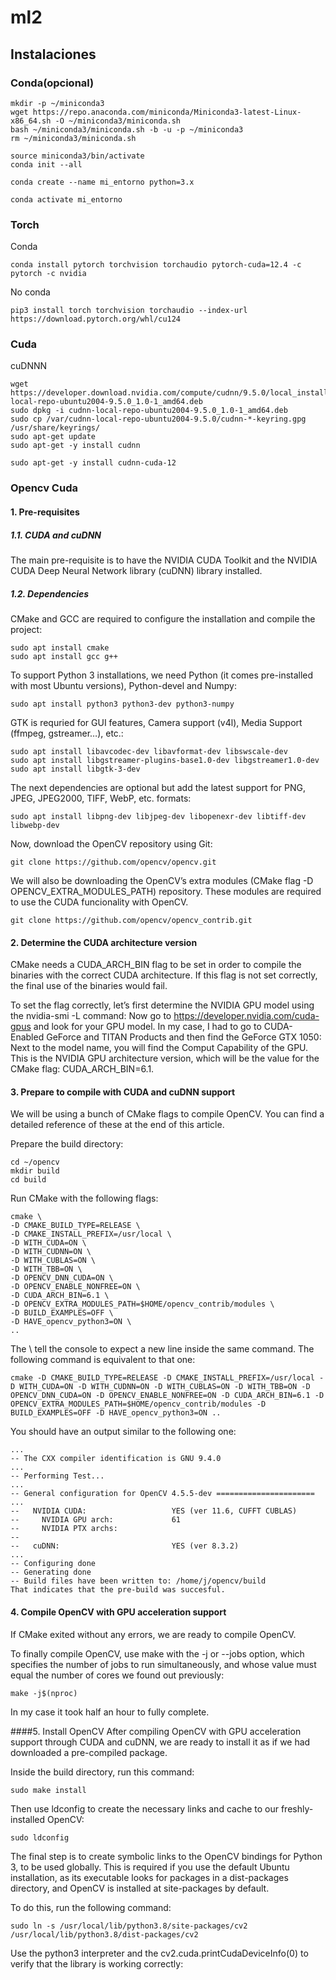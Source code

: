 # ml2


## Instalaciones

### Conda(opcional)
```
mkdir -p ~/miniconda3
wget https://repo.anaconda.com/miniconda/Miniconda3-latest-Linux-x86_64.sh -O ~/miniconda3/miniconda.sh
bash ~/miniconda3/miniconda.sh -b -u -p ~/miniconda3
rm ~/miniconda3/miniconda.sh
```
```
source miniconda3/bin/activate
conda init --all
```
```
conda create --name mi_entorno python=3.x
```
```
conda activate mi_entorno
```



### Torch
Conda
```
conda install pytorch torchvision torchaudio pytorch-cuda=12.4 -c pytorch -c nvidia
```
No conda
```
pip3 install torch torchvision torchaudio --index-url https://download.pytorch.org/whl/cu124
```
### Cuda


cuDNNN
```
wget https://developer.download.nvidia.com/compute/cudnn/9.5.0/local_installers/cudnn-local-repo-ubuntu2004-9.5.0_1.0-1_amd64.deb
sudo dpkg -i cudnn-local-repo-ubuntu2004-9.5.0_1.0-1_amd64.deb
sudo cp /var/cudnn-local-repo-ubuntu2004-9.5.0/cudnn-*-keyring.gpg /usr/share/keyrings/
sudo apt-get update
sudo apt-get -y install cudnn
```
```
sudo apt-get -y install cudnn-cuda-12
```

### Opencv Cuda
#### 1. Pre-requisites
##### 1.1. CUDA and cuDNN
The main pre-requisite is to have the NVIDIA CUDA Toolkit and the NVIDIA CUDA Deep Neural Network library (cuDNN) library installed.
##### 1.2. Dependencies
CMake and GCC are required to configure the installation and compile the project:
```
sudo apt install cmake
sudo apt install gcc g++
```
To support Python 3 installations, we need Python (it comes pre-installed with most Ubuntu versions), Python-devel and Numpy:
```
sudo apt install python3 python3-dev python3-numpy
```
GTK is requried for GUI features, Camera support (v4l), Media Support (ffmpeg, gstreamer…), etc.:
```
sudo apt install libavcodec-dev libavformat-dev libswscale-dev
sudo apt install libgstreamer-plugins-base1.0-dev libgstreamer1.0-dev
sudo apt install libgtk-3-dev
```
The next dependencies are optional but add the latest support for PNG, JPEG, JPEG2000, TIFF, WebP, etc. formats:
```
sudo apt install libpng-dev libjpeg-dev libopenexr-dev libtiff-dev libwebp-dev
```
Now, download the OpenCV repository using Git:
```
git clone https://github.com/opencv/opencv.git
```
We will also be downloading the OpenCV’s extra modules (CMake flag -D OPENCV_EXTRA_MODULES_PATH) repository. These modules are required to use the CUDA funcionality with OpenCV.
```
git clone https://github.com/opencv/opencv_contrib.git
```
#### 2. Determine the CUDA architecture version
CMake needs a CUDA_ARCH_BIN flag to be set in order to compile the binaries with the correct CUDA architecture. If this flag is not set correctly, the final use of the binaries would fail.

To set the flag correctly, let’s first determine the NVIDIA GPU model using the nvidia-smi -L command:
Now go to https://developer.nvidia.com/cuda-gpus and look for your GPU model. In my case, I had to go to CUDA-Enabled GeForce and TITAN Products and then find the GeForce GTX 1050:
Next to the model name, you will find the Comput Capability of the GPU. This is the NVIDIA GPU architecture version, which will be the value for the CMake flag: CUDA_ARCH_BIN=6.1.

#### 3. Prepare to compile with CUDA and cuDNN support
We will be using a bunch of CMake flags to compile OpenCV. You can find a detailed reference of these at the end of this article.

Prepare the build directory:
```
cd ~/opencv
mkdir build
cd build
```
Run CMake with the following flags:
```
cmake \
-D CMAKE_BUILD_TYPE=RELEASE \
-D CMAKE_INSTALL_PREFIX=/usr/local \
-D WITH_CUDA=ON \
-D WITH_CUDNN=ON \
-D WITH_CUBLAS=ON \
-D WITH_TBB=ON \
-D OPENCV_DNN_CUDA=ON \
-D OPENCV_ENABLE_NONFREE=ON \
-D CUDA_ARCH_BIN=6.1 \
-D OPENCV_EXTRA_MODULES_PATH=$HOME/opencv_contrib/modules \
-D BUILD_EXAMPLES=OFF \
-D HAVE_opencv_python3=ON \
..
```
The \ tell the console to expect a new line inside the same command. The following command is equivalent to that one:
```
cmake -D CMAKE_BUILD_TYPE=RELEASE -D CMAKE_INSTALL_PREFIX=/usr/local -D WITH_CUDA=ON -D WITH_CUDNN=ON -D WITH_CUBLAS=ON -D WITH_TBB=ON -D OPENCV_DNN_CUDA=ON -D OPENCV_ENABLE_NONFREE=ON -D CUDA_ARCH_BIN=6.1 -D OPENCV_EXTRA_MODULES_PATH=$HOME/opencv_contrib/modules -D BUILD_EXAMPLES=OFF -D HAVE_opencv_python3=ON ..
```
You should have an output similar to the following one:
```
...
-- The CXX compiler identification is GNU 9.4.0
...
-- Performing Test...
...
-- General configuration for OpenCV 4.5.5-dev ======================
...
--   NVIDIA CUDA:                   YES (ver 11.6, CUFFT CUBLAS)
--     NVIDIA GPU arch:             61
--     NVIDIA PTX archs:
-- 
--   cuDNN:                         YES (ver 8.3.2)
...
-- Configuring done
-- Generating done
-- Build files have been written to: /home/j/opencv/build
That indicates that the pre-build was succesful.
```
#### 4. Compile OpenCV with GPU acceleration support
If CMake exited without any errors, we are ready to compile OpenCV.

To finally compile OpenCV, use make with the -j or --jobs option, which specifies the number of jobs to run simultaneously, and whose value must equal the number of cores we found out previously:
```
make -j$(nproc)
```
In my case it took half an hour to fully complete.

####5. Install OpenCV
After compiling OpenCV with GPU acceleration support through CUDA and cuDNN, we are ready to install it as if we had downloaded a pre-compiled package.

Inside the build directory, run this command:
```
sudo make install
```
Then use ldconfig to create the necessary links and cache to our freshly-installed OpenCV:
```
sudo ldconfig
```
The final step is to create symbolic links to the OpenCV bindings for Python 3, to be used globally. This is required if you use the default Ubuntu installation, as its executable looks for packages in a dist-packages directory, and OpenCV is installed at site-packages by default.

To do this, run the following command:
```
sudo ln -s /usr/local/lib/python3.8/site-packages/cv2 /usr/local/lib/python3.8/dist-packages/cv2
```
Use the python3 interpreter and the cv2.cuda.printCudaDeviceInfo(0) to verify that the library is working correctly:
